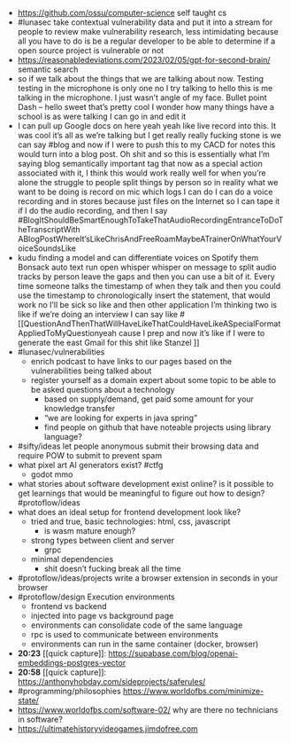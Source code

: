 - https://github.com/ossu/computer-science self taught cs
- #lunasec take contextual vulnerability data and put it into a stream for people to review make vulnerability research, less intimidating because all you have to do is be a regular developer to be able to determine if a open source project is vulnerable or not
- https://reasonabledeviations.com/2023/02/05/gpt-for-second-brain/ semantic search
- so if we talk about the things that we are talking about now. Testing testing in the microphone is only one no I try talking to hello this is me talking in the microphone. I just wasn’t angle of my face.
  Bullet point Dash
  – hello sweet that’s pretty cool I wonder how many things have a school is as were talking I can go in and edit it
- I can pull up Google docs on here yeah yeah like live record into this. It was cool it’s all as we’re talking but I get really really fucking stone is we can say #blog and now if I were to push this to my CACD for notes this would turn into a blog post. Oh shit and so this is essentially what I’m saying blog semantically important tag that now as a special action associated with it, I think this would work really well for when you’re alone the struggle to people split things by person so in reality what we want to be doing is record on mic which logs I can do I can do a voice recording and in stores because just files on the Internet so I can tape it if I do the audio recording, and then I say #BlogItShouldBeSmartEnoughToTakeThatAudioRecordingEntranceToDoTheTranscriptWith  ABlogPostWhereIt’sLikeChrisAndFreeRoamMaybeATrainerOnWhatYourVoiceSoundsLike
- kudu finding a model and can differentiate voices on Spotify them Bonsack auto text run open whisper whisper on message to split audio tracks by person leave the gaps and then you can use a bit of it. Every time someone talks the timestamp of when they talk and then you could use the timestamp to chronologically insert the statement, that would work no I’ll be sick so like and then other application I’m thinking two is like if we’re doing an interview I can say like #[[QuestionAndThenThatWillHaveLikeThatCouldHaveLikeASpecialFormatAppliedToMyQuestionyeah cause I prep and now it’s like if I were to generate the east Gmail for this shit like Stanzel ]]
- #lunasec/vulnerabilities
	- enrich podcast to have links to our pages based on the vulnerabilities being talked about
	- register yourself as a domain expert about some topic to be able to be asked questions about a technology
		- based on supply/demand, get paid some amount for your knowledge transfer
		- “we are looking for experts in java spring”
		- find people on github that have noteable projects using library language?
- #sifty/ideas let people anonymous submit their browsing data and require POW to submit to prevent spam
- what pixel art AI generators exist? #ctfg
	- godot mmo
- what stories about software development exist online? is it possible to get learnings that would be meaningful to figure out how to design? #protoflow/ideas
- what does an ideal setup for frontend development look like?
	- tried and true, basic technologies: html, css, javascript
		- is wasm mature enough?
	- strong types between client and server
		- grpc
	- minimal dependencies
		- shit doesn’t fucking break all the time
- #protoflow/ideas/projects write a browser extension in seconds in your browser
- #protoflow/design Execution environments
	- frontend vs backend
	- injected into page vs background page
	- environments can consolidate code of the same language
	- rpc is used to communicate between environments
	- environments can run in the same container (docker, browser)
- **20:23** [[quick capture]]:  https://supabase.com/blog/openai-embeddings-postgres-vector
- **20:58** [[quick capture]]:  https://anthonyhobday.com/sideprojects/saferules/
- #programming/philosophies https://www.worldofbs.com/minimize-state/
- https://www.worldofbs.com/software-02/ why are there no technicians in software?
- https://ultimatehistoryvideogames.jimdofree.com